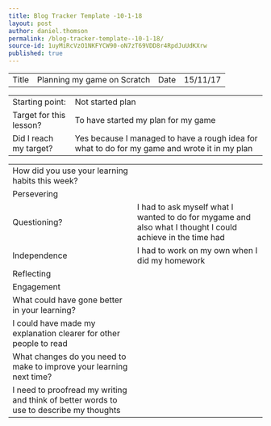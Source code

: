 ```yaml
---
title: Blog Tracker Template -10-1-18
layout: post
author: daniel.thomson
permalink: /blog-tracker-template--10-1-18/
source-id: 1uyMiRcVzO1NKFYCW90-oN7zT69VDD8r4RpdJuUdKXrw
published: true
---
```

<table>
  <tr>
    <td>Title</td>
    <td>Planning my game on Scratch</td>
    <td>Date</td>
    <td>15/11/17</td>
  </tr>
</table>


<table>
  <tr>
    <td>Starting point:</td>
    <td>Not started plan</td>
  </tr>
  <tr>
    <td>Target for this lesson?</td>
    <td>To have started my plan for my game</td>
  </tr>
  <tr>
    <td>Did I reach my target? </td>
    <td>Yes because I managed to have a rough idea for what to do for my game and wrote it in my plan</td>
  </tr>
</table>


<table>
  <tr>
    <td>How did you use your learning habits this week?</td>
    <td></td>
  </tr>
  <tr>
    <td>Persevering</td>
    <td></td>
  </tr>
  <tr>
    <td>Questioning?</td>
    <td>I had to ask myself what I wanted to do for mygame and also what I thought I could achieve in the time had  </td>
  </tr>
  <tr>
    <td>Independence</td>
    <td>I had to work on my own when I did my homework</td>
  </tr>
  <tr>
    <td>Reflecting</td>
    <td></td>
  </tr>
  <tr>
    <td>Engagement</td>
    <td></td>
  </tr>
  <tr>
    <td>What could have gone better in your learning?</td>
    <td></td>
  </tr>
  <tr>
    <td>I could have made my explanation clearer for other people to read</td>
    <td></td>
  </tr>
  <tr>
    <td>What changes do you need to make to improve your learning next time?</td>
    <td></td>
  </tr>
  <tr>
    <td>I need to proofread my writing and think of better words to use to describe my thoughts</td>
    <td></td>
  </tr>
</table>


